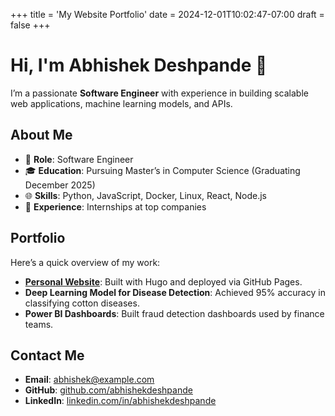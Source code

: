 +++
title = 'My Website Portfolio'
date = 2024-12-01T10:02:47-07:00
draft = false
+++

# Hi, I'm Abhishek Deshpande 👋

I’m a passionate **Software Engineer** with experience in building scalable web applications, machine learning models, and APIs.

## About Me

- 🌟 **Role**: Software Engineer
- 🎓 **Education**: Pursuing Master’s in Computer Science (Graduating December 2025)
- 🌐 **Skills**: Python, JavaScript, Docker, Linux, React, Node.js
- 💼 **Experience**: Internships at top companies

## Portfolio

Here’s a quick overview of my work:

- [**Personal Website**](https://github.com/abhishekdeshpande): Built with Hugo and deployed via GitHub Pages.
- **Deep Learning Model for Disease Detection**: Achieved 95% accuracy in classifying cotton diseases.
- **Power BI Dashboards**: Built fraud detection dashboards used by finance teams.

## Contact Me

- **Email**: [abhishek@example.com](mailto:abhishek@example.com)
- **GitHub**: [github.com/abhishekdeshpande](https://github.com/abhishekdeshpande)
- **LinkedIn**: [linkedin.com/in/abhishekdeshpande](https://linkedin.com/in/abhishekdeshpande)
